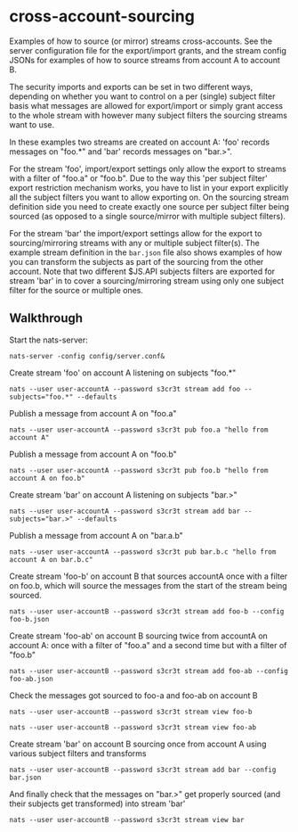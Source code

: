 # cross-account-sourcing

Examples of how to source (or mirror) streams cross-accounts.
See the server configuration file for the export/import grants, and the stream config JSONs for examples of how to source streams from account A to account B.

The security imports and exports can be set in two different ways, depending on whether you want to control on a per (single) subject filter basis what messages are allowed for export/import or simply grant access to the whole stream with however many subject filters the sourcing streams want to use.

In these examples two streams are created on account A: 'foo' records messages on "foo.*" and 'bar' records messages on "bar.>".

For the stream 'foo', import/export settings only allow the export to streams with a filter of "foo.a" or "foo.b". Due to the way this 'per subject filter' export restriction mechanism works, you have to list in your export explicitly all the subject filters you want to allow exporting on. On the sourcing stream definition side you need to create exactly one source per subject filter being sourced (as opposed to a single source/mirror with multiple subject filters).

For the stream 'bar' the import/export settings allow for the export to sourcing/mirroring streams with any or multiple subject filter(s). The example stream definition in the `bar.json` file also shows examples of how you can transform the subjects as part of the sourcing from the other account. Note that two different $JS.API subjects filters are exported for stream 'bar' in to cover a sourcing/mirroring stream using only one subject filter for the source or multiple ones.

## Walkthrough

Start the nats-server:
```shell
nats-server -config config/server.conf&
```

Create stream 'foo' on account A listening on subjects "foo.*"
```shell
nats --user user-accountA --password s3cr3t stream add foo --subjects="foo.*" --defaults
```

Publish a message from account A on "foo.a"
```shell
nats --user user-accountA --password s3cr3t pub foo.a "hello from account A"
```

Publish a message from account A on "foo.b"
```shell
nats --user user-accountA --password s3cr3t pub foo.b "hello from account A on foo.b"
```

Create stream 'bar' on account A listening on subjects "bar.>"
```shell
nats --user user-accountA --password s3cr3t stream add bar --subjects="bar.>" --defaults
```

Publish a message from account A on "bar.a.b"
```shell
nats --user user-accountA --password s3cr3t pub bar.b.c "hello from account A on bar.b.c"
```

Create stream 'foo-b' on account B that sources accountA once with a filter on foo.b, which will source the messages from the start of the stream being sourced.

```shell
nats --user user-accountB --password s3cr3t stream add foo-b --config foo-b.json
```

Create stream 'foo-ab' on account B sourcing twice from accountA on account A: once with a filter of "foo.a" and a second time but with a filter of "foo.b"
```shell
nats --user user-accountB --password s3cr3t stream add foo-ab --config foo-ab.json
```

Check the messages got sourced to foo-a and foo-ab on account B
```shell
nats --user user-accountB --password s3cr3t stream view foo-b
```
```shell
nats --user user-accountB --password s3cr3t stream view foo-ab
```

Create stream 'bar' on account B sourcing once from account A using various subject filters and transforms
```shell
nats --user user-accountB --password s3cr3t stream add bar --config bar.json
```

And finally check that the messages on "bar.>" get properly sourced (and their subjects get transformed) into stream 'bar' 
```shell
nats --user user-accountB --password s3cr3t stream view bar
```